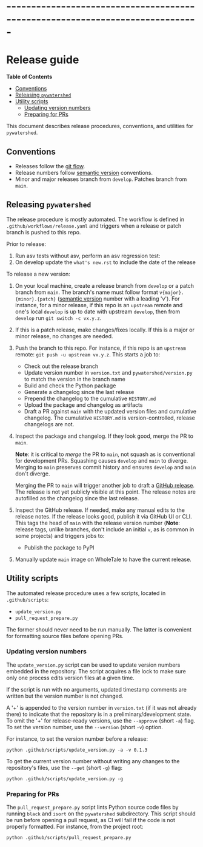 #  -----------------------------------------------------------------------------
# Release guide

<!-- START doctoc generated TOC please keep comment here to allow auto update -->
<!-- DON'T EDIT THIS SECTION, INSTEAD RE-RUN doctoc TO UPDATE -->
**Table of Contents**

- [Conventions](#conventions)
- [Releasing `pywatershed`](#releasing-pywatershed)
- [Utility scripts](#utility-scripts)
  - [Updating version numbers](#updating-version-numbers)
  - [Preparing for PRs](#preparing-for-prs)

<!-- END doctoc generated TOC please keep comment here to allow auto update -->


This document describes release procedures, conventions, and utilities for
`pywatershed`.

## Conventions

- Releases follow the [git
  flow](https://nvie.com/posts/a-successful-git-branching-model/).
- Release numbers follow [semantic version](https://semver.org/) conventions.
- Minor and major releases branch from `develop`. Patches branch from `main`.

## Releasing `pywatershed`

The release procedure is mostly automated. The workflow is defined in
`.github/workflows/release.yaml` and triggers when a release or patch branch is
pushed to this repo.

Prior to release:
1. Run asv tests without asv, perform an asv regression test:
1. On develop update the `what's new.rst` to include the date of the release


To release a new version:

1. On your local machine, create a release branch from `develop` or a patch
   branch from `main`.  The branch's name must follow format
   `v{major}.{minor}.{patch}` ([semantic version](https://semver.org/) number
   with a leading 'v'). For instance, for a minor release, if this repo is an
   `upstream` remote and one's local `develop` is up to date with upstream
   `develop`, then from `develop` run `git switch -c vx.y.z`.

2. If this is a patch release, make changes/fixes locally. If this is a major or
   minor release, no changes are needed.

3. Push the branch to this repo. For instance, if this repo is an `upstream`
   remote: `git push -u upstream vx.y.z`. This starts a job to:

    - Check out the release branch
    - Update version number in `version.txt` and `pywatershed/version.py` to
      match the version in the branch name
    - Build and check the Python package
    - Generate a changelog since the last release
    - Prepend the changelog to the cumulative `HISTORY.md`
    - Upload the package and changelog as artifacts
    - Draft a PR against `main` with the updated version files and cumulative
      changelog. The cumulative `HISTORY.md` is version-controlled, release
      changelogs are not.

3. Inspect the package and changelog. If they look good, merge the PR to `main`.

    **Note**: it is critical to *merge* the PR to `main`, not squash as is
    conventional for development PRs. Squashing causes `develop` and `main` to
    diverge. Merging to `main` preserves commit history and ensures `develop`
    and `main` don't diverge.

    Merging the PR to `main` will trigger another job to draft a [GitHub
    release](https://github.com/EC-USGS/pywatershed/releases). The release is
    not yet publicly visible at this point. The release notes are autofilled as
    the changelog since the last release.

4. Inspect the GitHub release. If needed, make any manual edits to the release
   notes. If the release looks good, publish it via GitHub UI or CLI. This tags
   the head of `main` with the release version number (**Note**: release tags,
   unlike branches, don't include an initial `v`, as is common in some projects)
   and triggers jobs to:

    - Publish the package to PyPI

<!--- Check out `main`
    - Update `version.txt` and `pywatershed/version.py` to match the
      just-released version, with a '+' appended to the version number in
      `version.txt` to indicate preliminary/development status.
    - Draft a PR against `develop` with the updated version files and the
      updates previously merged to `main`.

 5. Merge the PR to `develop`. As above, it is important to *merge* the PR, not
    squash, to preserve history and keep `develop` and `main` from diverging.
-->

5. Manually update `main` image on WholeTale to have the current release.

## Utility scripts

The automated release procedure uses a few scripts, located in
`.github/scripts`:

- `update_version.py`
- `pull_request_prepare.py`

The former should never need to be run manually. The latter is convenient for
formatting source files before opening PRs.

### Updating version numbers

The `update_version.py` script can be used to update version numbers embedded in
the repository. The script acquires a file lock to make sure only one process
edits version files at a given time.

If the script is run with no arguments, updated timestamp comments are written
but the version number is not changed.

A '+' is appended to the version number in `version.txt` (if it was not already
there) to indicate that the repository is in a preliminary/development state. To
omit the '+' for release-ready versions, use the `--approve` (short `-a`)
flag. To set the version number, use the `--version` (short `-v`) option.

For instance, to set the version number before a release:

```shell
python .github/scripts/update_version.py -a -v 0.1.3
```

To get the current version number without writing any changes to the
repository's files, use the `--get` (short `-g`) flag:

```shell
python .github/scripts/update_version.py -g
```

### Preparing for PRs

The `pull_request_prepare.py` script lints Python source code files by running
`black` and `isort` on the `pywatershed` subdirectory. This script should be run
before opening a pull request, as CI will fail if the code is not properly
formatted. For instance, from the project root:

```shell
python .github/scripts/pull_request_prepare.py
```
